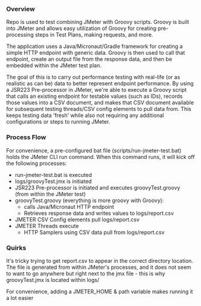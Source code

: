 
### Overview

Repo is used to test combining JMeter with Groovy scripts. Groovy is built into JMeter and allows easy utilization of Groovy
for creating pre-processing steps in Test Plans, making requests, and more.

The application uses a Java/Micronaut/Gradle framework for creating a simple HTTP endpoint with generic data. Groovy is then used to call that endpoint,
create an output file from the response data, and then be embedded within the JMeter test plan.

The goal of this is to carry out performance testing with real-life (or as realistic as can be) data to better represent endpoint performance.
By using a JSR223 Pre-processor in JMeter, we're able to execute a Groovy script that calls an existing endpoint for testable values (such as IDs),
records those values into a CSV document, and makes that CSV document available for subsequent testing threads/CSV config elements to pull data from.
This keeps testing data 'fresh' while also not requiring any additional configurations or steps to running JMeter.


### Process Flow
For convenience, a pre-configured bat file (scripts/run-jmeter-test.bat) holds the JMeter CLI run command. When this command runs,
it will kick off the following processes:

- run-jmeter-test.bat is executed
- logs/groovyTest.jmx is initiated
- JSR223 Pre-processor is initiated and executes groovyTest.groovy (from within the JMeter test)
- groovyTest.groovy (everything is more groovy with Groovy):
    - calls Java/Micronaut HTTP endpoint
    - Retrieves response data and writes values to logs/report.csv
- JMETER CSV Config elements pull logs/report.csv 
- JMETER Threads execute
    - HTTP Samplers using CSV data pull from logs/report.csv


### Quirks
It's tricky trying to get report.csv to appear in the correct directory location. The file is generated from within JMeter's processes,
and it does not seem to want to go anywhere but right next to the jmx file - this is why groovyTest.jmx is located within logs/

For convenience, adding a JMETER_HOME & path variable makes running it a lot easier
